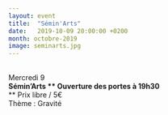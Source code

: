 ```yaml
---
layout: event
title:  "Sémin'Arts"
date:   2019-10-09 20:00:00 +0200
month: octobre-2019
image: seminarts.jpg
---
```



<br /> Mercredi 9<br /> **Sémin’Arts  ** Ouverture des portes à 19h30**  
** Prix libre / 5€<br /> Thème : Gravité